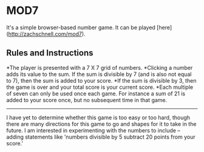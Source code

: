 MOD7 
=============

It's a simple browser-based number game. It can be played [here] (http://zachschnell.com/mod7).

Rules and Instructions 
-------

*The player is presented with a 7 X 7 grid of numbers. 
*Clicking a number adds its value to the sum. If the sum is divisible by 7 (and is also not equal to 7), then the sum is added to your score. 
*If the sum is divisible by 3, then the game is over and your total score is your current score. 
*Each multiple of seven can only be used once each game. For instance a sum of 21 is added to your score once, but no subsequent time in that game. 

-------
I have yet to determine whether this game is too easy or too hard, though there are many directions for this game to go and shapes for it to take in the future. I am interested in experimenting with the numbers to include – adding statements like 'numbers divisible by 5 subtract 20 points from your score.' 
